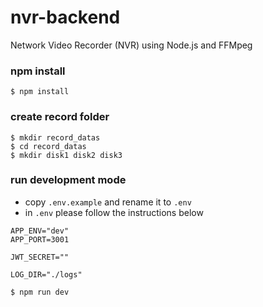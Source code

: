# nvr-backend
Network Video Recorder (NVR) using Node.js and FFMpeg

### npm install
```
$ npm install
```

### create record folder
```
$ mkdir record_datas
$ cd record_datas
$ mkdir disk1 disk2 disk3
```

### run development mode
- copy `.env.example` and rename it to `.env`
- in `.env` please follow the instructions below

```
APP_ENV="dev"
APP_PORT=3001

JWT_SECRET=""

LOG_DIR="./logs"
```

```
$ npm run dev
```

